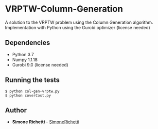 # VRPTW-Column-Generation
A solution to the VRPTW problem using the Column Generation algorithm. Implementation with Python using the Gurobi optimizer (license needed)

## Dependencies

* Python 3.7
* Numpy 1.1.18
* Gurobi 9.0 (license needed)

## Running the tests
```
$ python col-gen-vrptw.py
$ python coverCost.py
```

## Author

* **Simone Richetti**  - [SimoneRichetti](https://github.com/SimoneRichetti)
